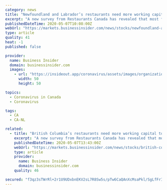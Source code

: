 ```yaml
---
category: news
title: "Newfoundland and Labrador’s restaurants need more working capital to successfully reopen"
excerpt: "A new survey from Restaurants Canada has revealed that most foodservice businesses in Newfoundland and Labrador might not have enough cash flow to successfully reopen their doors to diners. As the province moves forward with lifting emergency measures,"
publishedDateTime: 2020-05-07T10:08:00Z
webUrl: "https://markets.businessinsider.com/news/stocks/newfoundland-and-labrador-s-restaurants-need-more-working-capital-to-successfully-reopen-1029176011"
type: article
quality: 41
heat: -1
published: false

provider:
  name: Business Insider
  domain: businessinsider.com
  images:
    - url: "https://insideout.app/coronavirus/assets/images/organizations/businessinsider.com-50x50.jpg"
      width: 50
      height: 50

topics:
  - Coronavirus in Canada
  - Coronavirus

tags:
  - CA
  - CA-NL

related:
  - title: "British Columbia’s restaurants need more working capital to successfully reopen"
    excerpt: "A new survey from Restaurants Canada has revealed that most foodservice businesses in British Columbia might not have enough cash flow to successfully reopen their doors to diners. As the province moves forward with lifting emergency measures,"
    publishedDateTime: 2020-05-07T13:43:00Z
    webUrl: "https://markets.businessinsider.com/news/stocks/british-columbia-s-restaurants-need-more-working-capital-to-successfully-reopen-1029178140"
    type: article
    provider:
      name: Business Insider
      domain: businessinsider.com
    quality: 46

secured: "f3qz3sTWrRl+2r1U9UDxbnEKV2sL7R8Sw5s/pTw6CaQAnXcMsaPkl/SgLfFrIsUbGoU2zBRFC9pHTU5jPCrqJkNcgpyLrFqqgb6XmkhmZ5f57uqT0aX6AyXGzSThvGR/cTp4iHBpFFxTiplOD72aI9+5hWuDyYzdxYPFMNS5sBO7qjVqABRzOXu4e5NNrrshT5jGEHGWPOPmUbhooTnlrCkuIasoUrkkKve33dj62yuMBD3Hv6rBDtCryf1sLWVK/xY7jswMdg1utRsiTqEwJEP0IOx+By9roSR/+iQkGsrS6dTIcVYG/U5J0f30Csey;MtpGgqr6dUQDnW0tokij2w=="
---
```


